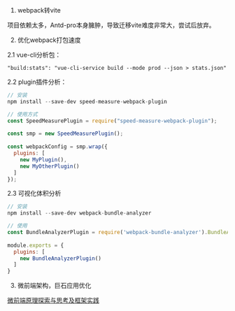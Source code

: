 <!--
 * @Author: ShawnPhang
 * @Date: 2021-12-21 15:04:45
 * @Description:  
 * @LastEditors: ShawnPhang
 * @LastEditTime: 2022-05-17 11:17:41
 * @site: book.palxp.com / blog.palxp.com
-->

1. webpack转vite

项目依赖太多，Antd-pro本身臃肿，导致迁移vite难度非常大，尝试后放弃。

2. 优化webpack打包速度

2.1 vue-cli分析包：

`"build:stats": "vue-cli-service build --mode prod --json > stats.json"`

2.2 plugin插件分析：
```js
// 安装
npm install --save-dev speed-measure-webpack-plugin

// 使用方式
const SpeedMeasurePlugin = require("speed-measure-webpack-plugin");
 
const smp = new SpeedMeasurePlugin();
 
const webpackConfig = smp.wrap({
  plugins: [
    new MyPlugin(),
    new MyOtherPlugin()
  ]
});
```

2.3 可视化体积分析
```js
// 安装
npm install --save-dev webpack-bundle-analyzer

// 使用
const BundleAnalyzerPlugin = require('webpack-bundle-analyzer').BundleAnalyzerPlugin;
 
module.exports = {
  plugins: [
    new BundleAnalyzerPlugin()
  ]
}
```

3. 微前端架构，巨石应用优化

[微前端原理探索与思考及框架实践](http://blog.palxp.com/2022/04/24/%E5%BE%AE%E5%89%8D%E7%AB%AF%E6%8E%A2%E7%B4%A2/)